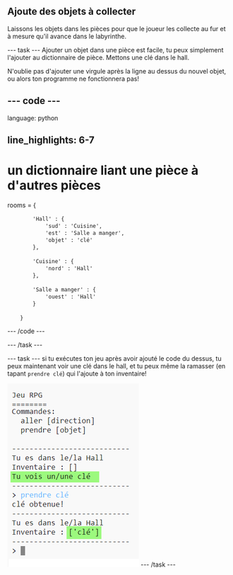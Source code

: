 ## Ajoute des objets à collecter

Laissons les objets dans les pièces pour que le joueur les collecte au fur et à mesure qu'il avance dans le labyrinthe.

\--- task \--- Ajouter un objet dans une pièce est facile, tu peux simplement l'ajouter au dictionnaire de pièce. Mettons une clé dans le hall.

N'oublie pas d'ajouter une virgule après la ligne au dessus du nouvel objet, ou alors ton programme ne fonctionnera pas!

## \--- code \---

language: python

## line_highlights: 6-7

# un dictionnaire liant une pièce à d'autres pièces

rooms = {

            'Hall' : {
                'sud' : 'Cuisine',
                'est' : 'Salle a manger',
                'objet' : 'clé'
            },
    
            'Cuisine' : {
                'nord' : 'Hall'
            },
    
            'Salle a manger' : {
                'ouest' : 'Hall'
            }
    
        }
    

\--- /code \---

\--- /task \---

\--- task \--- si tu exécutes ton jeu après avoir ajouté le code du dessus, tu peux maintenant voir une clé dans le hall, et tu peux même la ramasser (en tapant `prendre clé`) qui l'ajoute à ton inventaire!

![capture d'écran](images/rpg-key-test.png) \--- /task \---